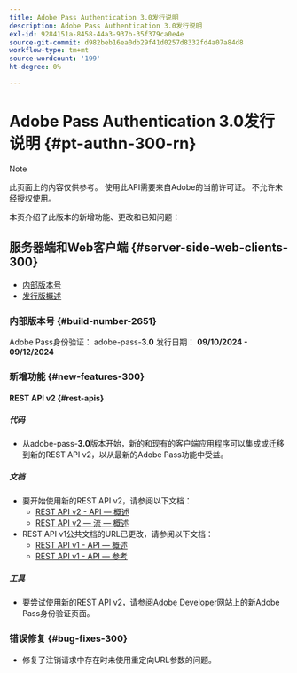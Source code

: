 ```yaml
---
title: Adobe Pass Authentication 3.0发行说明
description: Adobe Pass Authentication 3.0发行说明
exl-id: 9284151a-8458-44a3-937b-35f379ca0e4e
source-git-commit: d982beb16ea0db29f41d0257d8332fd4a07a84d8
workflow-type: tm+mt
source-wordcount: '199'
ht-degree: 0%

---
```


# Adobe Pass Authentication 3.0发行说明 {#pt-authn-300-rn}

>[!NOTE]
>
>此页面上的内容仅供参考。 使用此API需要来自Adobe的当前许可证。 不允许未经授权使用。

本页介绍了此版本的新增功能、更改和已知问题：

## 服务器端和Web客户端 {#server-side-web-clients-300}

* [内部版本号](#build-number-300)
* [发行版概述](#release-overview-300)

### 内部版本号 {#build-number-2651}

Adobe Pass身份验证： adobe-pass-**3.0**
发行日期： **09/10/2024 - 09/12/2024**

### 新增功能 {#new-features-300}

#### REST API v2 {#rest-apis}

##### 代码

* 从adobe-pass-**3.0**&#x200B;版本开始，新的和现有的客户端应用程序可以集成或迁移到新的REST API v2，以从最新的Adobe Pass功能中受益。

##### 文档

* 要开始使用新的REST API v2，请参阅以下文档：
   * [REST API v2 - API — 概述](../integration-guide-programmers/rest-apis/rest-api-v2/apis/rest-api-v2-apis-overview.md)
   * [REST API v2 — 流 — 概述](../integration-guide-programmers/rest-apis/rest-api-v2/flows/rest-api-v2-flows-overview.md)
* REST API v1公共文档的URL已更改，请参阅以下文档：
   * [REST API v1 - API — 概述](../integration-guide-programmers/legacy/rest-api-v1/apis/rest-api-overview.md)
   * [REST API v1 - API — 参考](../integration-guide-programmers/legacy/rest-api-v1/rest-api-reference.md)

##### 工具

* 要尝试使用新的REST API v2，请参阅[Adobe Developer](https://developer.adobe.com/adobe-pass)网站上的新Adobe Pass身份验证页面。

### 错误修复 {#bug-fixes-300}

* 修复了注销请求中存在时未使用重定向URL参数的问题。
